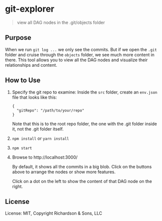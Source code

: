git-explorer
============

> view all DAG nodes in the .git/objects folder

Purpose
-------
When we run `git log ...` we only see the commits.  But if we open the `.git` folder and cruise through the `objects` folder, we see much more content in there.  This tool allows you to view all the DAG nodes and visualize their relationships and content.


How to Use
----------

1. Specify the git repo to examine: Inside the `src` folder, create an `env.json` file that looks like this:

   ```
   {
     "gitRepo": "/path/to/your/repo"
   }
   ```

   Note that this is to the root repo folder, the one with the .git folder inside it, not the .git folder itself.

2. `npm install` or `yarn install`

3. `npm start`

4. Browse to http://localhost:3000/

   By default, it shows all the commits in a big blob. Click on the buttons above to arrange the nodes or show more features.

   Click on a dot on the left to show the content of that DAG node on the right.


License
-------

License: MIT, Copyright Richardson & Sons, LLC
